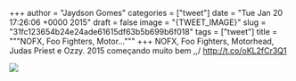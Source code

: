 
+++
author = "Jaydson Gomes"
categories = ["tweet"]
date = "Tue Jan 20 17:26:06 +0000 2015"
draft = false
image = "{TWEET_IMAGE}"
slug = "31fc123654b24e24ade61615df63b5b699b6f018"
tags = ["tweet"]
title = """NOFX, Foo Fighters, Motor..."""
+++
NOFX, Foo Fighters, Motorhead, Judas Priest e Ozzy. 2015 começando muito bem  \,,/ http://t.co/oKL2fCr3Q1

![](/images/tweet-media/557589898916806656-B7z1DZ6IgAAQLI0.jpg)